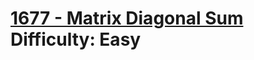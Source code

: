 # [1677 - Matrix Diagonal Sum](https://leetcode.com/problems/matrix-diagonal-sum/) </br> Difficulty: Easy